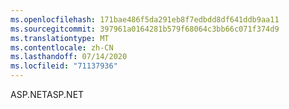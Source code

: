 ```yaml
---
ms.openlocfilehash: 171bae486f5da291eb8f7edbdd8df641ddb9aa11
ms.sourcegitcommit: 397961a0164281b579f68064c3bb66c071f374d9
ms.translationtype: MT
ms.contentlocale: zh-CN
ms.lasthandoff: 07/14/2020
ms.locfileid: "71137936"
---
```

<span data-ttu-id="16c28-101">ASP.NET</span><span class="sxs-lookup"><span data-stu-id="16c28-101">ASP.NET</span></span>